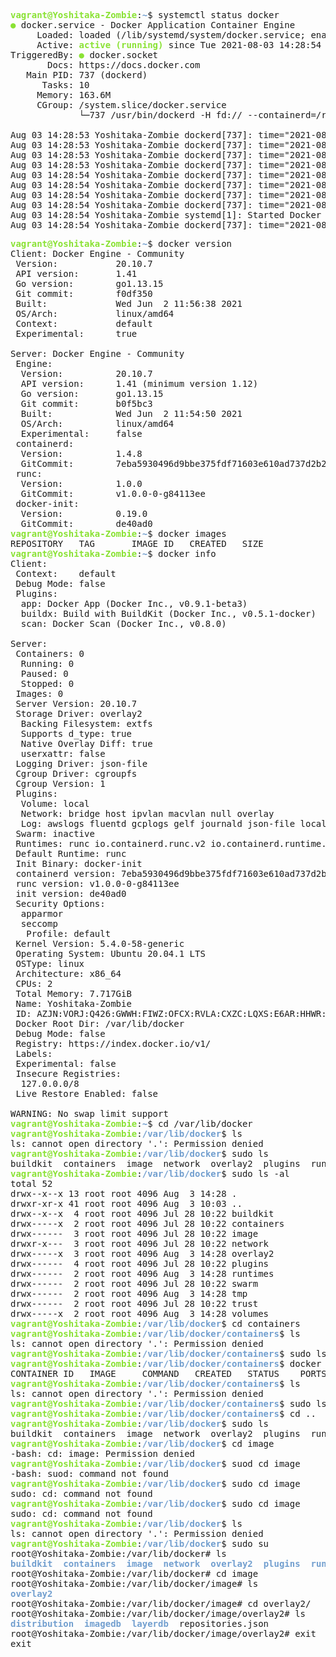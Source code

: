 <pre><font color="#8AE234"><b>vagrant@Yoshitaka-Zombie</b></font>:<font color="#729FCF"><b>~</b></font>$ systemctl status docker
<font color="#8AE234"><b>●</b></font> docker.service - Docker Application Container Engine
     Loaded: loaded (/lib/systemd/system/docker.service; enabled; vendor preset: enabled)
     Active: <font color="#8AE234"><b>active (running)</b></font> since Tue 2021-08-03 14:28:54 UTC; 35min ago
TriggeredBy: <font color="#8AE234"><b>●</b></font> docker.socket
       Docs: https://docs.docker.com
   Main PID: 737 (dockerd)
      Tasks: 10
     Memory: 163.6M
     CGroup: /system.slice/docker.service
             └─737 /usr/bin/dockerd -H fd:// --containerd=/run/containerd/containerd.sock

Aug 03 14:28:53 Yoshitaka-Zombie dockerd[737]: time=&quot;2021-08-03T14:28:53.996119520Z&quot; level=warning msg=&quot;Your kernel does not support CPU realtime scheduler&quot;
Aug 03 14:28:53 Yoshitaka-Zombie dockerd[737]: time=&quot;2021-08-03T14:28:53.996130715Z&quot; level=warning msg=&quot;Your kernel does not support cgroup blkio weight&quot;
Aug 03 14:28:53 Yoshitaka-Zombie dockerd[737]: time=&quot;2021-08-03T14:28:53.996139296Z&quot; level=warning msg=&quot;Your kernel does not support cgroup blkio weight_device&quot;
Aug 03 14:28:53 Yoshitaka-Zombie dockerd[737]: time=&quot;2021-08-03T14:28:53.997359117Z&quot; level=info msg=&quot;Loading containers: start.&quot;
Aug 03 14:28:54 Yoshitaka-Zombie dockerd[737]: time=&quot;2021-08-03T14:28:54.288212486Z&quot; level=info msg=&quot;Default bridge (docker0) is assigned with an IP address 172<span style="background-color:#FFFFFF"><font color="#3F3F3F">&gt;</font></span>
Aug 03 14:28:54 Yoshitaka-Zombie dockerd[737]: time=&quot;2021-08-03T14:28:54.334943439Z&quot; level=info msg=&quot;Loading containers: done.&quot;
Aug 03 14:28:54 Yoshitaka-Zombie dockerd[737]: time=&quot;2021-08-03T14:28:54.402410194Z&quot; level=info msg=&quot;Docker daemon&quot; commit=b0f5bc3 graphdriver(s)=overlay2 versi<span style="background-color:#FFFFFF"><font color="#3F3F3F">&gt;</font></span>
Aug 03 14:28:54 Yoshitaka-Zombie dockerd[737]: time=&quot;2021-08-03T14:28:54.403150916Z&quot; level=info msg=&quot;Daemon has completed initialization&quot;
Aug 03 14:28:54 Yoshitaka-Zombie systemd[1]: Started Docker Application Container Engine.
Aug 03 14:28:54 Yoshitaka-Zombie dockerd[737]: time=&quot;2021-08-03T14:28:54.430510484Z&quot; level=info msg=&quot;API listen on /run/docker.sock&quot;
</pre>


<pre><font color="#8AE234"><b>vagrant@Yoshitaka-Zombie</b></font>:<font color="#729FCF"><b>~</b></font>$ docker version
Client: Docker Engine - Community
 Version:           20.10.7
 API version:       1.41
 Go version:        go1.13.15
 Git commit:        f0df350
 Built:             Wed Jun  2 11:56:38 2021
 OS/Arch:           linux/amd64
 Context:           default
 Experimental:      true

Server: Docker Engine - Community
 Engine:
  Version:          20.10.7
  API version:      1.41 (minimum version 1.12)
  Go version:       go1.13.15
  Git commit:       b0f5bc3
  Built:            Wed Jun  2 11:54:50 2021
  OS/Arch:          linux/amd64
  Experimental:     false
 containerd:
  Version:          1.4.8
  GitCommit:        7eba5930496d9bbe375fdf71603e610ad737d2b2
 runc:
  Version:          1.0.0
  GitCommit:        v1.0.0-0-g84113ee
 docker-init:
  Version:          0.19.0
  GitCommit:        de40ad0
<font color="#8AE234"><b>vagrant@Yoshitaka-Zombie</b></font>:<font color="#729FCF"><b>~</b></font>$ docker images
REPOSITORY   TAG       IMAGE ID   CREATED   SIZE
<font color="#8AE234"><b>vagrant@Yoshitaka-Zombie</b></font>:<font color="#729FCF"><b>~</b></font>$ docker info
Client:
 Context:    default
 Debug Mode: false
 Plugins:
  app: Docker App (Docker Inc., v0.9.1-beta3)
  buildx: Build with BuildKit (Docker Inc., v0.5.1-docker)
  scan: Docker Scan (Docker Inc., v0.8.0)

Server:
 Containers: 0
  Running: 0
  Paused: 0
  Stopped: 0
 Images: 0
 Server Version: 20.10.7
 Storage Driver: overlay2
  Backing Filesystem: extfs
  Supports d_type: true
  Native Overlay Diff: true
  userxattr: false
 Logging Driver: json-file
 Cgroup Driver: cgroupfs
 Cgroup Version: 1
 Plugins:
  Volume: local
  Network: bridge host ipvlan macvlan null overlay
  Log: awslogs fluentd gcplogs gelf journald json-file local logentries splunk syslog
 Swarm: inactive
 Runtimes: runc io.containerd.runc.v2 io.containerd.runtime.v1.linux
 Default Runtime: runc
 Init Binary: docker-init
 containerd version: 7eba5930496d9bbe375fdf71603e610ad737d2b2
 runc version: v1.0.0-0-g84113ee
 init version: de40ad0
 Security Options:
  apparmor
  seccomp
   Profile: default
 Kernel Version: 5.4.0-58-generic
 Operating System: Ubuntu 20.04.1 LTS
 OSType: linux
 Architecture: x86_64
 CPUs: 2
 Total Memory: 7.717GiB
 Name: Yoshitaka-Zombie
 ID: AZJN:VORJ:Q426:GWWH:FIWZ:OFCX:RVLA:CXZC:LQXS:E6AR:HHWR:N3B2
 Docker Root Dir: /var/lib/docker
 Debug Mode: false
 Registry: https://index.docker.io/v1/
 Labels:
 Experimental: false
 Insecure Registries:
  127.0.0.0/8
 Live Restore Enabled: false

WARNING: No swap limit support
<font color="#8AE234"><b>vagrant@Yoshitaka-Zombie</b></font>:<font color="#729FCF"><b>~</b></font>$ cd /var/lib/docker
<font color="#8AE234"><b>vagrant@Yoshitaka-Zombie</b></font>:<font color="#729FCF"><b>/var/lib/docker</b></font>$ ls
ls: cannot open directory &apos;.&apos;: Permission denied
<font color="#8AE234"><b>vagrant@Yoshitaka-Zombie</b></font>:<font color="#729FCF"><b>/var/lib/docker</b></font>$ sudo ls
buildkit  containers  image  network  overlay2	plugins  runtimes  swarm  tmp  trust  volumes
<font color="#8AE234"><b>vagrant@Yoshitaka-Zombie</b></font>:<font color="#729FCF"><b>/var/lib/docker</b></font>$ sudo ls -al
total 52
drwx--x--x 13 root root 4096 Aug  3 14:28 .
drwxr-xr-x 41 root root 4096 Aug  3 10:03 ..
drwx--x--x  4 root root 4096 Jul 28 10:22 buildkit
drwx-----x  2 root root 4096 Jul 28 10:22 containers
drwx------  3 root root 4096 Jul 28 10:22 image
drwxr-x---  3 root root 4096 Jul 28 10:22 network
drwx-----x  3 root root 4096 Aug  3 14:28 overlay2
drwx------  4 root root 4096 Jul 28 10:22 plugins
drwx------  2 root root 4096 Aug  3 14:28 runtimes
drwx------  2 root root 4096 Jul 28 10:22 swarm
drwx------  2 root root 4096 Aug  3 14:28 tmp
drwx------  2 root root 4096 Jul 28 10:22 trust
drwx-----x  2 root root 4096 Aug  3 14:28 volumes
<font color="#8AE234"><b>vagrant@Yoshitaka-Zombie</b></font>:<font color="#729FCF"><b>/var/lib/docker</b></font>$ cd containers
<font color="#8AE234"><b>vagrant@Yoshitaka-Zombie</b></font>:<font color="#729FCF"><b>/var/lib/docker/containers</b></font>$ ls
ls: cannot open directory &apos;.&apos;: Permission denied
<font color="#8AE234"><b>vagrant@Yoshitaka-Zombie</b></font>:<font color="#729FCF"><b>/var/lib/docker/containers</b></font>$ sudo ls
<font color="#8AE234"><b>vagrant@Yoshitaka-Zombie</b></font>:<font color="#729FCF"><b>/var/lib/docker/containers</b></font>$ docker ps -a
CONTAINER ID   IMAGE     COMMAND   CREATED   STATUS    PORTS     NAMES
<font color="#8AE234"><b>vagrant@Yoshitaka-Zombie</b></font>:<font color="#729FCF"><b>/var/lib/docker/containers</b></font>$ ls
ls: cannot open directory &apos;.&apos;: Permission denied
<font color="#8AE234"><b>vagrant@Yoshitaka-Zombie</b></font>:<font color="#729FCF"><b>/var/lib/docker/containers</b></font>$ sudo ls
<font color="#8AE234"><b>vagrant@Yoshitaka-Zombie</b></font>:<font color="#729FCF"><b>/var/lib/docker/containers</b></font>$ cd ..
<font color="#8AE234"><b>vagrant@Yoshitaka-Zombie</b></font>:<font color="#729FCF"><b>/var/lib/docker</b></font>$ sudo ls
buildkit  containers  image  network  overlay2	plugins  runtimes  swarm  tmp  trust  volumes
<font color="#8AE234"><b>vagrant@Yoshitaka-Zombie</b></font>:<font color="#729FCF"><b>/var/lib/docker</b></font>$ cd image
-bash: cd: image: Permission denied
<font color="#8AE234"><b>vagrant@Yoshitaka-Zombie</b></font>:<font color="#729FCF"><b>/var/lib/docker</b></font>$ suod cd image
-bash: suod: command not found
<font color="#8AE234"><b>vagrant@Yoshitaka-Zombie</b></font>:<font color="#729FCF"><b>/var/lib/docker</b></font>$ sudo cd image
sudo: cd: command not found
<font color="#8AE234"><b>vagrant@Yoshitaka-Zombie</b></font>:<font color="#729FCF"><b>/var/lib/docker</b></font>$ sudo cd image
sudo: cd: command not found
<font color="#8AE234"><b>vagrant@Yoshitaka-Zombie</b></font>:<font color="#729FCF"><b>/var/lib/docker</b></font>$ ls
ls: cannot open directory &apos;.&apos;: Permission denied
<font color="#8AE234"><b>vagrant@Yoshitaka-Zombie</b></font>:<font color="#729FCF"><b>/var/lib/docker</b></font>$ sudo su
root@Yoshitaka-Zombie:/var/lib/docker# ls
<font color="#729FCF"><b>buildkit</b></font>  <font color="#729FCF"><b>containers</b></font>  <font color="#729FCF"><b>image</b></font>  <font color="#729FCF"><b>network</b></font>  <font color="#729FCF"><b>overlay2</b></font>  <font color="#729FCF"><b>plugins</b></font>  <font color="#729FCF"><b>runtimes</b></font>  <font color="#729FCF"><b>swarm</b></font>  <font color="#729FCF"><b>tmp</b></font>  <font color="#729FCF"><b>trust</b></font>  <font color="#729FCF"><b>volumes</b></font>
root@Yoshitaka-Zombie:/var/lib/docker# cd image
root@Yoshitaka-Zombie:/var/lib/docker/image# ls
<font color="#729FCF"><b>overlay2</b></font>
root@Yoshitaka-Zombie:/var/lib/docker/image# cd overlay2/
root@Yoshitaka-Zombie:/var/lib/docker/image/overlay2# ls
<font color="#729FCF"><b>distribution</b></font>  <font color="#729FCF"><b>imagedb</b></font>  <font color="#729FCF"><b>layerdb</b></font>  repositories.json
root@Yoshitaka-Zombie:/var/lib/docker/image/overlay2# exit
exit
</pre>
